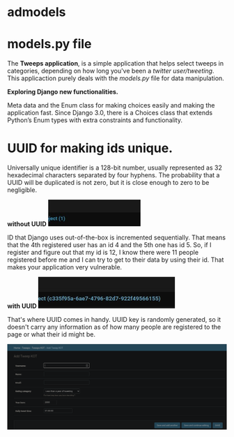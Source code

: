 # admodels

# models.py file

The **Tweeps application**, is a simple application that helps select tweeps in categories, depending on how long you've been a *twitter user/tweeting*. This applicaction purely deals with the *models.py* file for data manipulation.

**Exploring Django new functionalities.**

Meta data and the Enum class for making choices easily and making the application fast.
Since Django 3.0, there is a Choices class that extends Python’s Enum types with extra constraints and functionality.


# UUID for making ids unique.

Universally unique identifier is a 128-bit number, usually represented as 32 hexadecimal characters separated by four hyphens. The probability that a UUID will be duplicated is not zero, but it is close enough to zero to be negligible.

**without UUID**
![without uuid](./2.png)

ID that Django uses out-of-the-box is incremented sequentially. That means that the 4th registered user has an id 4 and the 5th one has id 5. So, if I register and figure out that my id is 12, I know there were 11 people registered before me and I can try to get to their data by using their id. That makes your application very vulnerable.

**with UUID**
![with uuid](./1.png)

That's where UUID comes in handy. UUID key is randomly generated, so it doesn't carry any information as of how many people are registered to the page or what their id might be.

![Admin](./admins.png)